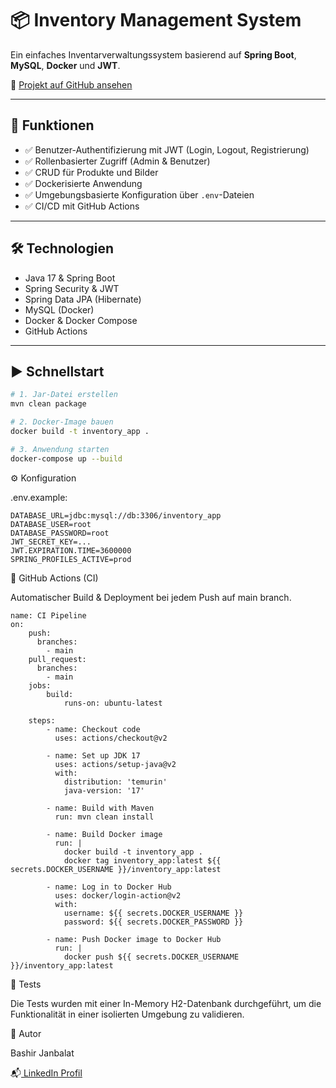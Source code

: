 # 📦 Inventory Management System

Ein einfaches Inventarverwaltungssystem basierend auf **Spring Boot**, **MySQL**, **Docker** und **JWT**.

🔗 [Projekt auf GitHub ansehen](https://github.com/Bashir-Janbalat/inventory_app)

---

## 🚀 Funktionen

- ✅ Benutzer-Authentifizierung mit JWT (Login, Logout, Registrierung)
- ✅ Rollenbasierter Zugriff (Admin & Benutzer)
- ✅ CRUD für Produkte und Bilder
- ✅ Dockerisierte Anwendung
- ✅ Umgebungsbasierte Konfiguration über `.env`-Dateien
- ✅ CI/CD mit GitHub Actions

---

## 🛠️ Technologien

- Java 17 & Spring Boot
- Spring Security & JWT
- Spring Data JPA (Hibernate)
- MySQL (Docker)
- Docker & Docker Compose
- GitHub Actions

---

## ▶️ Schnellstart

```bash
# 1. Jar-Datei erstellen
mvn clean package

# 2. Docker-Image bauen
docker build -t inventory_app .

# 3. Anwendung starten
docker-compose up --build
````
⚙️ Konfiguration

.env.example:
````
DATABASE_URL=jdbc:mysql://db:3306/inventory_app
DATABASE_USER=root
DATABASE_PASSWORD=root
JWT_SECRET_KEY=...
JWT.EXPIRATION.TIME=3600000
SPRING_PROFILES_ACTIVE=prod
````
📄 GitHub Actions (CI)


Automatischer Build & Deployment bei jedem Push auf main branch.

````
name: CI Pipeline
on:
    push:
      branches:
        - main
    pull_request:
      branches:
        - main
    jobs:
        build:
            runs-on: ubuntu-latest

    steps:
        - name: Checkout code
          uses: actions/checkout@v2

        - name: Set up JDK 17
          uses: actions/setup-java@v2
          with:
            distribution: 'temurin'
            java-version: '17'

        - name: Build with Maven
          run: mvn clean install

        - name: Build Docker image
          run: |
            docker build -t inventory_app .
            docker tag inventory_app:latest ${{ secrets.DOCKER_USERNAME }}/inventory_app:latest

        - name: Log in to Docker Hub
          uses: docker/login-action@v2
          with:
            username: ${{ secrets.DOCKER_USERNAME }}
            password: ${{ secrets.DOCKER_PASSWORD }}

        - name: Push Docker image to Docker Hub
          run: |
            docker push ${{ secrets.DOCKER_USERNAME }}/inventory_app:latest
````
🧪 Tests 

Die Tests wurden mit einer In-Memory H2-Datenbank durchgeführt, um die Funktionalität in einer isolierten Umgebung zu validieren.

🧠 Autor

Bashir Janbalat

📬[ LinkedIn Profil](https://www.linkedin.com/in/bashir-janbalat/)



